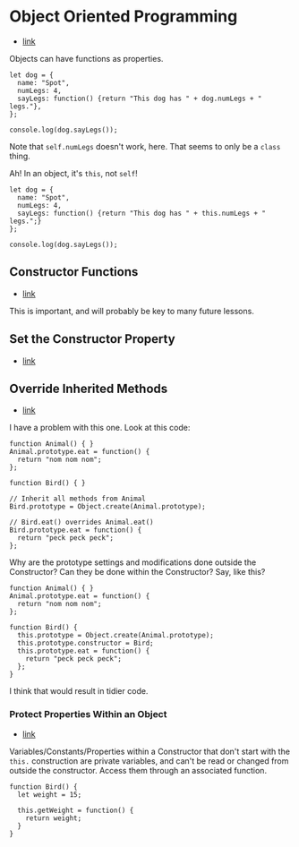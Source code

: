 # Object Oriented Programming

- [link][link01]

Objects can have functions as properties.

```
let dog = {
  name: "Spot",
  numLegs: 4,
  sayLegs: function() {return "This dog has " + dog.numLegs + " legs."},
};

console.log(dog.sayLegs());
```

Note that `self.numLegs` doesn't work, here. That seems to only be a `class`
thing.

Ah! In an object, it's `this`, not `self`!

```
let dog = {
  name: "Spot",
  numLegs: 4,
  sayLegs: function() {return "This dog has " + this.numLegs + " legs.";}
};

console.log(dog.sayLegs());
```

[link01]: https://www.freecodecamp.org/learn/javascript-algorithms-and-data-structures/#object-oriented-programming


## Constructor Functions
- [link][link02]

This is important, and will probably be key to many future lessons.

[link02]: https://www.freecodecamp.org/learn/javascript-algorithms-and-data-structures/object-oriented-programming/define-a-constructor-function


## Set the Constructor Property
- [link][link03]

[link03]: https://www.freecodecamp.org/learn/javascript-algorithms-and-data-structures/object-oriented-programming/remember-to-set-the-constructor-property-when-changing-the-prototype


## Override Inherited Methods
- [link][link04]

I have a problem with this one. Look at this code:

```
function Animal() { }
Animal.prototype.eat = function() {
  return "nom nom nom";
};

function Bird() { }

// Inherit all methods from Animal
Bird.prototype = Object.create(Animal.prototype);

// Bird.eat() overrides Animal.eat()
Bird.prototype.eat = function() {
  return "peck peck peck";
};
```

Why are the prototype settings and modifications done outside the Constructor?
Can they be done within the Constructor? Say, like this?

```
function Animal() { }
Animal.prototype.eat = function() {
  return "nom nom nom";
};

function Bird() {
  this.prototype = Object.create(Animal.prototype);
  this.prototype.constructor = Bird;
  this.prototype.eat = function() {
    return "peck peck peck";
  };
}
```

I think that would result in tidier code.

[link04]: https://www.freecodecamp.org/learn/javascript-algorithms-and-data-structures/object-oriented-programming/override-inherited-methods


### Protect Properties Within an Object
- [link][link05]

Variables/Constants/Properties within a Constructor that don't start with the
`this.` construction are private variables, and can't be read or changed from
outside the constructor. Access them through an associated function.

```
function Bird() {
  let weight = 15;

  this.getWeight = function() {
    return weight;
  }
}
```

[link05]: https://www.freecodecamp.org/learn/javascript-algorithms-and-data-structures/object-oriented-programming/use-closure-to-protect-properties-within-an-object-from-being-modified-externally

